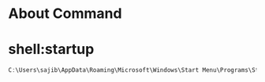 # About Command<a id="sec-3" name="sec-3"></a>


# shell:startup

```scala
C:\Users\sajib\AppData\Roaming\Microsoft\Windows\Start Menu\Programs\Startup
```
